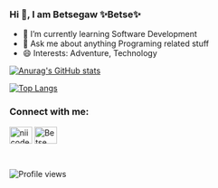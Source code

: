### Hi 👋, I am Betsegaw   ✨Betse✨


- 🌱 I’m currently learning Software Development
- 💬 Ask me about anything Programing related stuff
- 😄 Interests: Adventure, Technology

[![Anurag's GitHub stats](https://github-readme-stats.vercel.app/api?username=betses&theme=dracula)](https://github.com/anuraghazra/github-readme-stats)

[![Top Langs](https://github-readme-stats.vercel.app/api/top-langs/?username=betses&layout=compact&theme=dracula)](https://github.com/anuraghazra/github-readme-stats)


<h3 align="left">Connect with me:</h3>
<p align="left">
<a href="https://twitter.com/Betse_s" target="blank"><img align="center" src="https://raw.githubusercontent.com/rahuldkjain/github-profile-readme-generator/master/src/images/icons/Social/twitter.svg" alt="niicode" height="30" width="40" /></a>
<a href="https://www.linkedin.com/in/betsegaw-sebsibe/" target="blank"><img align="center" src="https://raw.githubusercontent.com/rahuldkjain/github-profile-readme-generator/master/src/images/icons/Social/linked-in-alt.svg" alt="Betse" height="30" width="40" /></a>
</p>

<br/>

![Profile views](https://gpvc.arturio.dev/betses)
